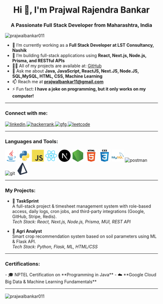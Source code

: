 <h1 align="center">Hi 👋, I'm Prajwal Rajendra Bankar</h1>
<h3 align="center">A Passionate Full Stack Developer from Maharashtra, India</h3>

<p align="left">
  <img src="https://komarev.com/ghpvc/?username=prajwalbankar011&label=Profile%20views&color=0e75b6&style=flat" alt="prajwalbankar011" />
</p>

- 🔭 I’m currently working as a **Full Stack Developer at LST Consultancy, Nashik**
- 🌱 I’m building full-stack applications using **React, Next.js, Node.js, Prisma, and RESTful APIs**
- 👨‍💻 All of my projects are available at: [GitHub](https://github.com/Prajwalbankar011)
- 💬 Ask me about **Java, JavaScript, ReactJS, Next.JS, Node.JS, SQL,MySQL, HTML, CSS, Machine Learning**
- 📫 Reach me at **prajwalbankar11@gmail.com**
- ⚡ Fun fact: **I have a joke on programming, but it only works on my computer!**

---

<h3 align="left">Connect with me:</h3>
<p align="left">
  <a href="https://www.linkedin.com/in/prajwal-bankar1709/" target="blank">
    <img align="center" src="https://cdn.jsdelivr.net/npm/simple-icons@v5/icons/linkedin.svg" alt="linkedin" height="30" width="40" />
  </a>
  <a href="https://www.hackerrank.com/profile/prajwalbankar11" target="blank">
    <img align="center" src="https://cdn.jsdelivr.net/npm/simple-icons@v5/icons/hackerrank.svg" alt="hackerrank" height="30" width="40" />
  </a>
  <a href="https://auth.geeksforgeeks.org/user/prajwalbpu08" target="blank">
    <img align="center" src="https://cdn.jsdelivr.net/npm/simple-icons@v5/icons/geeksforgeeks.svg" alt="gfg" height="30" width="40" />
  </a>
  <a href="https://leetcode.com/u/prajwal1717/" target="blank">
    <img align="center" src="https://cdn.jsdelivr.net/npm/simple-icons@v5/icons/leetcode.svg" alt="leetcode" height="30" width="40" />
  </a>
</p>

---

<h3 align="left">Languages and Tools:</h3>
<p align="left">
  <img src="https://raw.githubusercontent.com/devicons/devicon/master/icons/java/java-original.svg" alt="java" width="40" height="40"/>
  <img src="https://raw.githubusercontent.com/devicons/devicon/master/icons/python/python-original.svg" alt="python" width="40" height="40"/>
  <img src="https://raw.githubusercontent.com/devicons/devicon/master/icons/javascript/javascript-original.svg" alt="javascript" width="40" height="40"/>
  <img src="https://raw.githubusercontent.com/devicons/devicon/master/icons/react/react-original.svg" alt="react" width="40" height="40"/>
  <img src="https://raw.githubusercontent.com/devicons/devicon/master/icons/nextjs/nextjs-original.svg" alt="nextjs" width="40" height="40"/>
  <img src="https://raw.githubusercontent.com/devicons/devicon/master/icons/nodejs/nodejs-original.svg" alt="nodejs" width="40" height="40"/>
  <img src="https://raw.githubusercontent.com/devicons/devicon/master/icons/html5/html5-original-wordmark.svg" alt="html5" width="40" height="40"/>
  <img src="https://raw.githubusercontent.com/devicons/devicon/master/icons/css3/css3-original-wordmark.svg" alt="css3" width="40" height="40"/>
  <img src="https://raw.githubusercontent.com/devicons/devicon/master/icons/mysql/mysql-original-wordmark.svg" alt="mysql" width="40" height="40"/>
  <img src="https://www.vectorlogo.zone/logos/getpostman/getpostman-icon.svg" alt="postman" width="40" height="40"/>
  <img src="https://www.vectorlogo.zone/logos/git-scm/git-scm-icon.svg" alt="git" width="40" height="40"/>
  <img src="https://raw.githubusercontent.com/devicons/devicon/master/icons/prisma/prisma-original.svg" alt="prisma" width="40" height="40"/>
</p>

---

<h3 align="left">My Projects:</h3>

- 🚀 **TaskSprint**  
  A full-stack project & timesheet management system with role-based access, daily logs, cron jobs, and third-party integrations (Google, GitHub, Stripe, Redis).  
  _Tech Stack: React, Next.js, Node.js, Prisma, MUI, REST API_

- 🌾 **Agri Analyst**  
  Smart crop recommendation system based on soil parameters using ML & Flask API.  
  _Tech Stack: Python, Flask, ML, HTML/CSS_

---

<h3 align="left">Certifications:</h3>
- 🎓 NPTEL Certification on **Programming in Java**  
- ☁️ **Google Cloud Big Data & Machine Learning Fundamentals**

---

<p>
  <img align="center" src="https://github-readme-stats.vercel.app/api?username=prajwalbankar011&show_icons=true&locale=en" alt="prajwalbankar011" />
</p>
